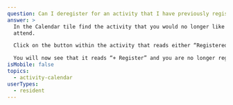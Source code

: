 ```yaml
---
question: Can I deregister for an activity that I have previously registered for?
answer: >
  In the Calendar tile find the activity that you would no longer like to
  attend.

  Click on the button within the activity that reads either “Registered” or “# on Waitlist”.

  You will now see that it reads “+ Register” and you are no longer registered for the activity.
isMobile: false
topics:
  - activity-calendar
userTypes:
  - resident
---
```

